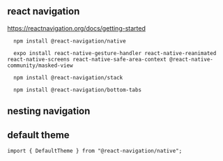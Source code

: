 
## react navigation
https://reactnavigation.org/docs/getting-started

```
  npm install @react-navigation/native

  expo install react-native-gesture-handler react-native-reanimated react-native-screens react-native-safe-area-context @react-native-community/masked-view

  npm install @react-navigation/stack

  npm install @react-navigation/bottom-tabs
```



## nesting navigation




## default theme
```
import { DefaultTheme } from "@react-navigation/native";
```